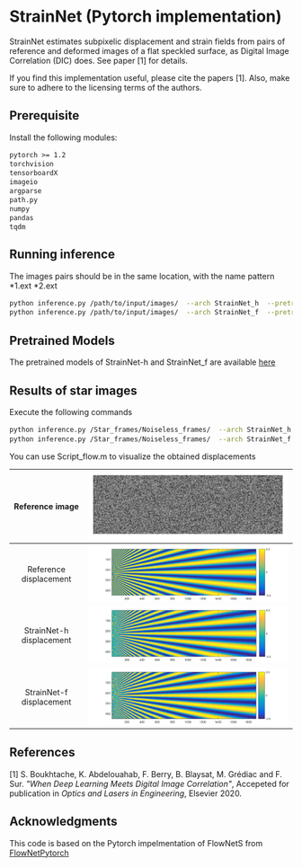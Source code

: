 # StrainNet (Pytorch implementation)

StrainNet estimates subpixelic displacement and strain fields from pairs of reference and deformed images of a flat speckled surface, as Digital Image Correlation (DIC) does. See paper [1] for details. 

If you find this implementation useful, please cite the papers [1]. Also, make sure to adhere to the licensing terms of the authors. 

## Prerequisite

Install the following modules: 

```
pytorch >= 1.2
torchvision
tensorboardX 
imageio
argparse
path.py
numpy
pandas
tqdm
```

<!---
## Training
1. Generate Speckle dataset [1.0](Dataset/Speckle%20dataset%201.0) or [2.0](Dataset/Speckle%20dataset%202.0)
2. Specify the Train and Test dataset paths in Train.py (in train_set and test_set)
3. Execute the following commands
```
python Train.py --arch StrainNet_h 
python Train.py --arch StrainNet_f
```
-->

## Running inference

The images pairs should be in the same location, with the name pattern *1.ext  *2.ext

```bash
python inference.py /path/to/input/images/  --arch StrainNet_h  --pretrained /path/to/pretrained/model
python inference.py /path/to/input/images/  --arch StrainNet_f  --pretrained /path/to/pretrained/model  
```

## Pretrained Models

The pretrained models of StrainNet-h and StrainNet_f are available [here](https://drive.google.com/drive/folders/1eh2h6ysikk87L_uad8NNt4FpEq7BSN9M?usp=sharing) 

## Results of star images

Execute the following commands

```bash
python inference.py /Star_frames/Noiseless_frames/  --arch StrainNet_h  --pretrained StrainNet-h.pth.tar
python inference.py /Star_frames/Noiseless_frames/  --arch StrainNet_f  --pretrained StrainNet-f.pth.tar
```
You can use Script_flow.m to visualize the obtained displacements 

|Reference image   | ![](Star_frames/Displacements/Star.png)   |
|:----------:|:---------------------------------------------:|
|Reference displacement   | ![](Star_frames/Displacements/Reference.png)  |
|StrainNet-h displacement | ![](Star_frames/Displacements/StrainNet-h.png)|
|StrainNet-f displacement | ![](Star_frames/Displacements/StrainNet-f.png)|


## References 
[1] S. Boukhtache, K. Abdelouahab, F. Berry, B. Blaysat, M. Grédiac and F. Sur. *"When Deep Learning Meets Digital Image Correlation"*, Accepeted for publication in *Optics and Lasers in Engineering*, Elsevier 2020.  

## Acknowledgments

This code is based on the Pytorch impelmentation of FlowNetS from [FlowNetPytorch](https://github.com/ClementPinard/FlowNetPytorch)
